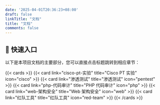 ```yaml
---
date: '2025-04-01T20:36:23+08:00'
draft: false
linkTitle: "文档"
title: "文档"
comments: false
---
```


## 🚀 快速入口

以下是本项目文档的主要部分，您可以直接点击标题跳转到相应章节：

{{< cards >}}
{{< card link="cisco-pt-实验" title="Cisco PT 实验" icon="cisco" >}}
{{< card link="渗透测试" title="渗透测试" icon="pentest" >}}
{{< card link="php-代码审计" title="PHP 代码审计" icon="php" >}}
{{< card link="web-架构安全" title="Web 架构安全" icon="web" >}}
{{< card link="红队工具" title="红队工具" icon="red-team" >}}
{{< /cards >}}